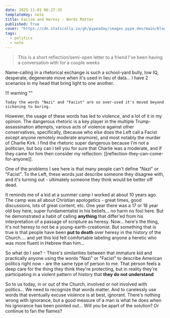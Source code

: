 ```yaml
---
date: 2025-11-01 06:27:33
templateKey: note
title: Facism and Heresy - Words Matter
published: True
cover: "https://cdn.statically.io/gh/pypeaday/images.pype.dev/main/blog-media/20251101122351_4d1fc33a.png"
tags:
  - politics
  - note
---
```


> This is a short reflection/semi-open letter to a friend I've been having a
> conversation with for a couple weeks

Name-calling in a rhetorical exchange is such a school-yard bully, low IQ,
desperate, degenerate move when it's used in lieu of data... I have 2 scenarios
in my head that bring light to one another.

!!! warning ""

    Today the words "Nazi" and "Facist" are so over-used it's moved beyond sickening to boring.

However, the usage of these words has led to violence, and a lot of it
in my opinion. The dangerous rhetoric is a key player in the multiple
Trump-assassination attempts, various acts of violence against other
conservatives, specifically, (because who else does the Left call a Facist except
anyone remotely moderate anymore), and most notably the murder of Charlie Kirk.
I find the rhetoric super dangerous because I'm not a politician, but boy can I
tell you for sure that Charlie was a moderate, and if they came for him then
consider my reflection: [[reflection-they-can-come-for-anyone]].

One of the problems I see here is that many people can't define "Nazi" or
"Facist". To the Left, these words just describe someone they disagree with,
and it's turning out - ultimately someone they think would be better off dead.

It reminds me of a kid at a summer camp I worked at about 10 years ago. The
camp was all about Christian apologetics - great times, good discussions, lots
of great content, etc. One year there was a 17 or 18 year old boy here, super
fundamentalist in his beliefs... no harm no foul here. But he demonstrated a
habit of calling **anything** that differ'ed from his interpretation of a
passage of scripture as heresy. Now... here's the thing, it's not heresy to not
be a young-earth-creationist. But something that is true is that people have
been **put to death** over heresy in the history of the Church.... and yet this
kid felt comfortable labeling anyone a heretic who was more fluent in Hebrew
than him...

So what do I see? - There's similarities between that immature kid and
practically anyone using the words "Nazi" or "Facist" to describe American
politics right now - are the same type of person to me. That person feels a
deep care for the thing they think they're protecting, but in reality they're
participating in a violent pattern of history that **they do not understand**

So to us today, in or out of the Church, involved or not involved with
politics... We need to recognize that words matter. And to carelessly use words
that eventually excuse violence is at best, ignorant. There's nothing wrong
with ignorance, but a good measure of a man is what he does when his ignorance
has been pointed out... Will you be apart of the solution? Or continue to fan
the flames?
